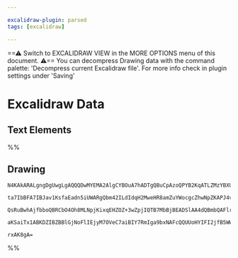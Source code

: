 ```yaml
---

excalidraw-plugin: parsed
tags: [excalidraw]

---
```

==⚠  Switch to EXCALIDRAW VIEW in the MORE OPTIONS menu of this document. ⚠== You can decompress Drawing data with the command palette: 'Decompress current Excalidraw file'. For more info check in plugin settings under 'Saving'


# Excalidraw Data
## Text Elements
%%
## Drawing
```compressed-json
N4KAkARALgngDgUwgLgAQQQDwMYEMA2AlgCYBOuA7hADTgQBuCpAzoQPYB2KqATLZMzYBXUtiRoIACyhQ4zZAHoFAc0JRJQgEYA6bGwC2CgF7N6hbEcK4OCtptbErHALRY8RMpWdx8Q1TdIEfARcZgRmBShcZQUebQA2bQB2GjoghH0EDihmbgBtAF1+CFw4OABlKKhxVFAwSHUMmohiXFIAa1T6hkIECgAhXGx25VJhDmIAYTZ8NlJuCABiADNV

ta7IbBFA7IBJav1KsfaEadn5iUWARgQbm42ILdIdqH2MweHR8amZuYWocgcZhwNpZKAPJ4vN76ABihHw+EqMGCC0EHgh2zB0KObBOAHUSOpuHxwJtMXsDjiTkiURI0SQMc8sQcAErCZSSDjhXJoK78MlMikZADyIOwahg3CuAAZpfzHuTXgcYZwoDDcPp4ZK0ABWeWQ5kZFXZcqEIw1Hhy0kKwVKjIAFSwUAAgkRlFwJMFluD9YrsVFSC7nmwKJI

QsRuBwhAjfbboQBRCbO4Oh8MLNpjKixqEHZOZ+3wZpjIQTB7MbBjBEADSlAA4dQBmbQAFlrDauPAb0ubzaS8WbAE55eXK/gAJrcWsDq7aBvtgfS+JXJJJVsNvXWoxsAzcOrdegEIQ1aUtq7xRs8UkAX2zhv0bJLxC5zB56GLpfloxIpvNxKt3S/YhKgQOBuA3ADSBIABZNhiAQRNcE0YIIzQZYCDCT9IJ+c5d1JSB+hmFC32UTRcAACh4ZdqF4Ki

aKSaiTx1ABKDZIBZBBlGjNoFlIEjyM7OVeC7aiBIY7RmIga9bxNAFcQQUUoHYIFI2jfB5WWchMnYiYmEIDhlFw+pICyRDkO4AEj35TYiFAtALIQKyIA4DUansxzhCgIguXM0gjyk607AAKwQbAcnKZy4BguCEKQhAiLQ/AMOtIZFMYe1t3wQzulgRAFg0hA4vILM8IVZgoAMAtcrQKMYxK2Zhji7gEqSoyIHwUIXVCwg0oylSEWvcAbzoZZ4XCXc

rxAK8gA=
```
%%